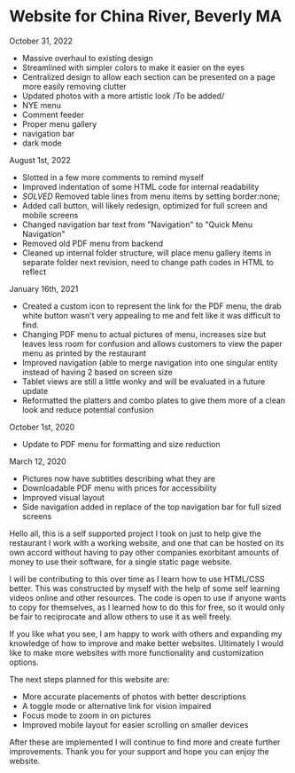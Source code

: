 # Website for China River, Beverly MA
October 31, 2022
- Massive overhaul to existing design
- Streamlined with simpler colors to make it easier on the eyes 
- Centralized design to allow each section can be presented on a page more easily removing clutter
- Updated photos with a more artistic look
/To be added/
- NYE menu
- Comment feeder
- Proper menu gallery
- navigation bar
- dark mode


August 1st, 2022
- Slotted in a few more comments to remind myself
- Improved indentation of some HTML code for internal readability
- *SOLVED* Removed table lines from menu items by setting border:none;
- Added call button, will likely redesign, optimized for full screen and mobile screens
- Changed navigation bar text from "Navigation" to "Quick Menu Navigation" 
- Removed old PDF menu from backend
- Cleaned up internal folder structure, will place menu gallery items in separate folder next revision, need to change path codes in HTML to reflect

January 16th, 2021
- Created a custom icon to represent the link for the PDF menu, the drab white button wasn't very appealing to me and felt like it was difficult to find.
- Changing PDF menu to actual pictures of menu, increases size but leaves less room for confusion and allows customers to view the paper menu as printed by the restaurant
- Improved navigation (able to merge navigation into one singular entity instead of having 2 based on screen size
- Tablet views are still a little wonky and will be evaluated in a future update
- Reformatted the platters and combo plates to give them more of a clean look and reduce potential confusion


October 1st, 2020
- Update to PDF menu for formatting and size reduction


March 12, 2020
- Pictures now have subtitles describing what they are
- Downloadable PDF menu with prices for accessibility
- Improved visual layout
- Side navigation added in replace of the top navigation bar for full sized screens

Hello all, this is a self supported project I took on just to help give the restaurant I work with
a working website, and one that can be hosted on its own accord without having to pay other companies
exorbitant amounts of money to use their software, for a single static page website.

I will be contributing to this over time as I learn how to use HTML/CSS better.  This was constructed by myself with 
the help of some self learning videos online and other resources.  The code is open to use if anyone wants to copy 
for themselves, as I learned how to do this for free, so it would only be fair to reciprocate and allow others to 
use it as well freely.  

If you like what you see, I am happy to work with others and expanding my knowledge of how to improve and make better
websites. Ultimately  I would like to make more websites with more functionality and customization options. 

The next steps planned for this website are:
- More accurate placements of photos with better descriptions
- A toggle mode or alternative link for vision impaired
- Focus mode to zoom in on pictures
- Improved mobile layout for easier scrolling on smaller devices

After these are implemented I will continue to find more and create further improvements.  Thank you for
your support and hope you can enjoy the website.
